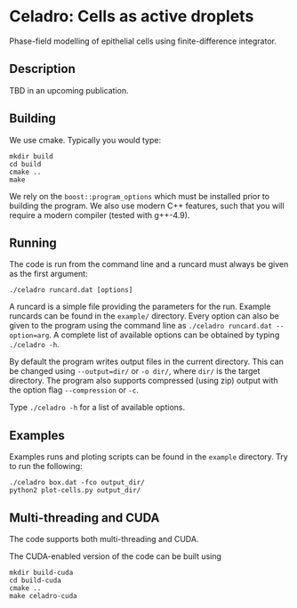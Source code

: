 # Celadro: Cells as active droplets

Phase-field modelling of epithelial cells using finite-difference integrator.

## Description

TBD in an upcoming publication.

## Building

We use cmake. Typically you would type:
```
mkdir build
cd build
cmake ..
make
```

We rely on the `boost::program_options` which must be installed prior to
building the program. We also use modern C++ features, such that you will
require a modern compiler (tested with g++-4.9).

## Running

The code is run from the command line and a runcard must always be given as the
first argument:

`./celadro runcard.dat [options]`

A runcard is a simple file providing the parameters for the run. Example
runcards can be found in the `example/` directory. Every option can also be
given to the program using the command line as `./celadro runcard.dat --option=arg`.
A complete list of available options can be obtained by typing `./celadro -h`.

By default the program writes output files in the current directory. This can be
changed using `--output=dir/` or `-o dir/`, where `dir/` is the target
directory. The program also supports compressed (using zip) output with the option
flag `--compression` or `-c`.

Type `./celadro -h` for a list of available options.

## Examples

Examples runs and ploting scripts can be found in the `example` directory. Try
to run the following:

```
./celadro box.dat -fco output_dir/
python2 plot-cells.py output_dir/
```

## Multi-threading and CUDA

The code supports both multi-threading and CUDA.

The CUDA-enabled version of the code can be built using
```
mkdir build-cuda
cd build-cuda
cmake ..
make celadro-cuda
```
